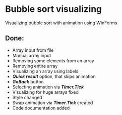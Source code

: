 # Bubble sort visualizing
Visualizing bubble sort with animation using WinForms

## Done:

* Array input from file
* Manual array input
* Removing some elements from an array
* Removing entire array
* Visualizing an array using labels
* ***Quick result*** option, that skips animation
* ***GoBack*** button
* Selecting animation via ***Timer.Tick***
* Visualizing for huge arrays fixed
* Style changed
* Swap animation via ***Timer.Tick*** created
* Code documentation added
